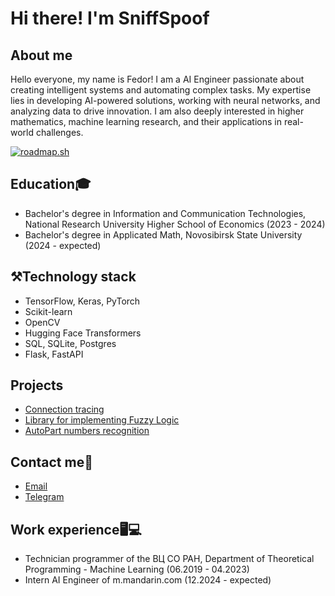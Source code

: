 
# Hi there! I'm SniffSpoof
## About me 
Hello everyone, my name is Fedor!
I am a AI Engineer passionate about creating intelligent systems and automating complex tasks. My expertise lies in developing AI-powered solutions, working with neural networks, and analyzing data to drive innovation. I am also deeply interested in higher mathematics, machine learning research, and their applications in real-world challenges. 

[![roadmap.sh](https://roadmap.sh/card/tall/669d58779a21cb3c68962f44?variant=dark)](https://roadmap.sh)

## Education🎓
- Bachelor's degree in Information and Communication Technologies, National Research University Higher School of Economics (2023 - 2024)
- Bachelor's degree in Applicated Math, Novosibirsk State University (2024 - expected)

## ⚒Technology stack
- TensorFlow, Keras, PyTorch
- Scikit-learn
- OpenCV
- Hugging Face Transformers
- SQL, SQLite, Postgres
- Flask, FastAPI

## Projects
- [Connection tracing](https://github.com/SniffSpoof/Connection_trace)
- [Library for implementing Fuzzy Logic](https://github.com/SniffSpoof/Python_FuzzyLogic)
- [AutoPart numbers recognition](https://github.com/SniffSpoof/part-number-recognition)

## Contact me📱
- [Email](mailto:fpalekseev13@yandex.ru)
- [Telegram](https://t.me/SniffSpoof)

## Work experience🖥💻
- Technician programmer of the ВЦ СО РАН, Department of Theoretical Programming - Machine Learning (06.2019 - 04.2023)
- Intern AI Engineer of m.mandarin.com (12.2024 - expected)
